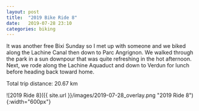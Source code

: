 ```yaml
---
layout: post
title:  "2019 Bike Ride 8"
date:   2019-07-28 23:10
categories: biking
---
```


It was another free Bixi Sunday so I met up with someone and we biked along the Lachine Canal then down to Parc Angrignon. We walked through the park in a sun downpour that was quite refreshing in the hot afternoon. Next, we rode along the Lachine Aquaduct and down to Verdun for lunch before heading back toward home.

Total trip distance: 20.67 km

![2019 Ride 8]({{ site.url }}/images/2019-07-28_overlay.png "2019 Ride 8"){:width="600px"}